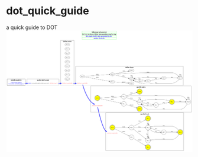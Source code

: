 # dot_quick_guide
a quick guide to DOT
![DOT STEP BY STEP](https://raw.githubusercontent.com/LevinLin/dot_quick_guide/02a7b691ab1e0f226ef001bbc951ecb311c817ce/dot_step_by_step.svg)
